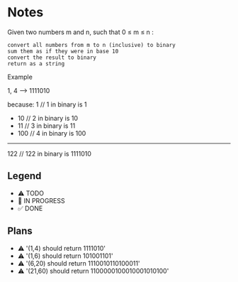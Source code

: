 # Notes
Given two numbers m and n, such that 0 ≤ m ≤ n :

    convert all numbers from m to n (inclusive) to binary
    sum them as if they were in base 10
    convert the result to binary
    return as a string

Example

1, 4  -->  1111010

because:
    1  // 1 in binary is 1
+  10  // 2 in binary is 10
+  11  // 3 in binary is 11
+ 100  // 4 in binary is 100
-----
  122  // 122 in binary is 1111010


## Legend
- ⚠ TODO
- 🚧 IN PROGRESS
- ✅ DONE

## Plans

- ⚠ '(1,4) should return 1111010'
- ⚠ '(1,6) should return 101001101'
- ⚠ '(6,20) should return 1110010110100011'
- ⚠ '(21,60) should return 1100000100010001010100'